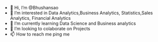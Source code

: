 - 👋 Hi, I’m @Bhushansao
- 👀 I’m interested in Data Analytics,Business Analytics, Statistics,Sales Analytics, Financial Analytics 
- 🌱 I’m currently learning Data Science and Business analytics
- 💞️ I’m looking to colaborate on Projects
- 📫 How to reach me ping me




